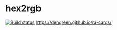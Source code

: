# hex2rgb
[![Build status](https://ci.appveyor.com/api/projects/status/718ft38napdipx4d?svg=true)](https://ci.appveyor.com/project/DenGreen/ra-cards)
https://dengreen.github.io/ra-cards/